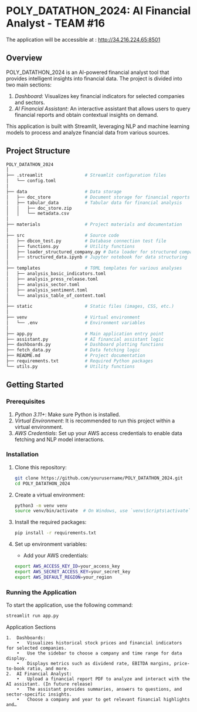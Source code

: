 # POLY_DATATHON_2024: AI Financial Analyst - TEAM #16

The application will be accessible at : http://34.216.224.65:8501

## Overview

POLY_DATATHON_2024 is an AI-powered financial analyst tool that provides intelligent insights into financial data. The project is divided into two main sections:

1. *Dashboard*: Visualizes key financial indicators for selected companies and sectors.
2. *AI Financial Assistant*: An interactive assistant that allows users to query financial reports and obtain contextual insights on demand.

This application is built with Streamlit, leveraging NLP and machine learning models to process and analyze financial data from various sources.

## Project Structure
```bash
POLY_DATATHON_2024
│
├── .streamlit                # Streamlit configuration files
│   └── config.toml
│
├── data                      # Data storage
│   ├── doc_store             # Document storage for financial reports
│   ├── tabular_data          # Tabular data for financial analysis
│   │   ├── doc_store.zip
│   │   └── metadata.csv
│
├── materials                 # Project materials and documentation
│
├── src                       # Source code
│   ├── dbcon_test.py         # Database connection test file
│   ├── functions.py          # Utility functions
│   ├── loader_structured_company.py # Data loader for structured company data
│   ├── structured_data.ipynb # Jupyter notebook for data structuring
│
├── templates                 # TOML templates for various analyses
│   ├── analysis_basic_indicators.toml
│   ├── analysis_press_release.toml
│   ├── analysis_sector.toml
│   ├── analysis_sentiment.toml
│   └── analysis_table_of_content.toml
│
├── static                    # Static files (images, CSS, etc.)
│
├── venv                      # Virtual environment
│   └── .env                  # Environment variables
│
├── app.py                    # Main application entry point
├── assistant.py              # AI financial assistant logic
├── dashboards.py             # Dashboard plotting functions
├── fetch_data.py             # Data fetching logic
├── README.md                 # Project documentation
├── requirements.txt          # Required Python packages
└── utils.py                  # Utility functions
```

## Getting Started

### Prerequisites

1. *Python 3.11+*: Make sure Python is installed.
2. *Virtual Environment*: It is recommended to run this project within a virtual environment.
3. *AWS Credentials*: Set up your AWS access credentials to enable data fetching and NLP model interactions.

### Installation

1. Clone this repository:
    ```bash
    git clone https://github.com/yourusername/POLY_DATATHON_2024.git
    cd POLY_DATATHON_2024
    ```

2. Create a virtual environment:
    ```bash
    python3 -m venv venv
    source venv/bin/activate  # On Windows, use `venv\Scripts\activate`
    ```

3. Install the required packages:
    ```bash
    pip install -r requirements.txt
    ```

4. Set up environment variables:
    - Add your AWS credentials:
      
    ```bash
    export AWS_ACCESS_KEY_ID=your_access_key
    export AWS_SECRET_ACCESS_KEY=your_secret_key
    export AWS_DEFAULT_REGION=your_region
    ```

### Running the Application

To start the application, use the following command:

```bash
streamlit run app.py
```

Application Sections

	1.	Dashboards:
        •	Visualizes historical stock prices and financial indicators for selected companies.
        •	Use the sidebar to choose a company and time range for data display.
        •	Displays metrics such as dividend rate, EBITDA margins, price-to-book ratio, and more.
	2.	AI Financial Analyst:
        •	Upload a financial report PDF to analyze and interact with the AI assistant. (In future release)
        •	The assistant provides summaries, answers to questions, and sector-specific insights.
        •	Choose a company and year to get relevant financial highlights and…

